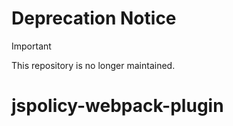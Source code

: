 # Deprecation Notice
> [!IMPORTANT]  
> This repository is no longer maintained. 

# jspolicy-webpack-plugin
